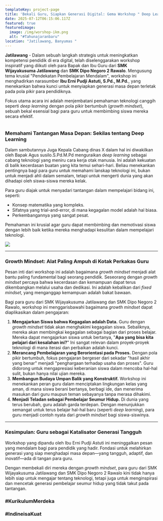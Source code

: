 ```yaml
---
templateKey: project-page
title: 'Bekali Guru, Siapkan Generasi Digital: Gema Workshop " Deep Learning "'
date: 2025-07-12T06:15:06.117Z
featured: true
featuredimage:
  image: /img/worshop-ikm.png
  alt: "#Tahunajaranbaru"
location: "Jatilawang, Banyumas "
---
```

**Jatilawang** - Dalam sebuah langkah strategis untuk meningkatkan kompetensi pendidik di era digital, telah diselenggarakan workshop inspiratif yang diikuti oleh para Bapak dan Ibu Guru dari **SMK Wijayakusuma Jatilawang** dan **SMK Dipo Negoro 2 Rawalo**. Mengusung tema krusial "P﻿endekatan Pembelajaran Mendalam", workshop ini menghadirkan narasumber **Ibu Erni Pudji Astuti, S.Pd., M.Pd.**, yang menekankan bahwa kunci untuk menyiapkan generasi masa depan terletak pada pola pikir para pendidiknya.

Fokus utama acara ini adalah menjembatani pemahaman teknologi canggih seperti *deep learning* dengan pola pikir bertumbuh (*growth mindset*), sebuah bekal esensial bagi para guru untuk membimbing siswa mereka secara efektif.

![]()

### Memahami Tantangan Masa Depan: Sekilas tentang Deep Learning

Dalam sambutannya Juga Kepala Cabang dinas X dalam hal ini diwakilkan oleh Bapak Agus susilo.S.Pd.M.Pd menguraikan *deep learning* sebagai cabang teknologi yang meniru cara kerja otak manusia. Ini adalah kekuatan di balik kecerdasan buatan yang kita temui sehari-hari. Beliau menekankan pentingnya bagi para guru untuk memahami lanskap teknologi ini, bukan untuk menjadi ahli dalam semalam, tetapi untuk mengerti dunia yang akan dihadapi oleh siswa-siswa mereka kelak.

Para guru diajak untuk menyadari tantangan dalam mempelajari bidang ini, seperti:

* Konsep matematika yang kompleks.
* Sifatnya yang trial-and-error, di mana kegagalan model adalah hal biasa.
* Perkembangannya yang sangat pesat.

Pemahaman ini krusial agar guru dapat membimbing dan memotivasi siswa dengan lebih baik ketika mereka menghadapi kesulitan dalam mempelajari teknologi.

![](/img/whatsapp-image-2025-07-11-at-15.21.26.jpeg)

- - -

### Growth Mindset: Alat Paling Ampuh di Kotak Perkakas Guru

Pesan inti dari workshop ini adalah bagaimana *growth mindset* menjadi alat bantu paling fundamental bagi seorang pendidik. Seseorang dengan *growth mindset* percaya bahwa kecerdasan dan kemampuan dapat terus dikembangkan melalui usaha dan dedikasi. Ini adalah kebalikan dari *fixed mindset*, yang menganggap kemampuan adalah bakat bawaan.

Bagi para guru dari SMK Wijayakusuma Jatilawang dan SMK Dipo Negoro 2 Rawalo, workshop ini menggarisbawahi bagaimana *growth mindset* dapat diaplikasikan dalam pengajaran:

1. **Mengajarkan Siswa bahwa Kegagalan adalah Data.** Guru dengan *growth mindset* tidak akan menghakimi kegagalan siswa. Sebaliknya, mereka akan membingkai kegagalan sebagai bagian dari proses belajar. Mereka dapat mengajarkan siswa untuk bertanya, "**Apa yang bisa kita pelajari dari kesalahan ini?**" Ini sangat relevan dalam proyek-proyek teknologi di mana iterasi dan perbaikan adalah kunci.
2. **Merancang Pembelajaran yang Berorientasi pada Proses.** Dengan pola pikir bertumbuh, fokus pengajaran bergeser dari sekadar "hasil akhir yang benar" menjadi "penghargaan terhadap usaha dan proses". Guru didorong untuk mengapresiasi keberanian siswa dalam mencoba hal-hal sulit, bukan hanya nilai ujian mereka.
3. **Membangun Budaya Umpan Balik yang Konstruktif.** Workshop ini menekankan peran guru dalam menciptakan lingkungan kelas yang aman, di mana siswa berani bertanya, berbagi ide, dan menerima masukan dari guru maupun teman sebayanya tanpa merasa dihakimi.
4. **Menjadi Teladan sebagai Pembelajar Seumur Hidup.** Di dunia yang terus berubah, guru adalah garda terdepan. Dengan menunjukkan semangat untuk terus belajar hal-hal baru (seperti *deep learning*), para guru menjadi contoh nyata dari *growth mindset* bagi siswa-siswinya.

- - -

### Kesimpulan: Guru sebagai Katalisator Generasi Tangguh

Workshop yang dipandu oleh Ibu Erni Pudji Astuti ini meninggalkan pesan yang mendalam bagi para pendidik yang hadir. Fondasi untuk melahirkan generasi yang siap menghadapi masa depan—yang tangguh, adaptif, dan inovatif—ada di tangan para guru.

Dengan membekali diri mereka dengan *growth mindset*, para guru dari SMK Wijayakusuma Jatilawang dan SMK Dipo Negoro 2 Rawalo kini tidak hanya lebih siap untuk mengajar tentang teknologi, tetapi juga untuk menginspirasi dan mencetak generasi pembelajar seumur hidup yang tidak takut pada tantangan.



### \#﻿KurikulumMerdeka

### \#IndineisaKuat